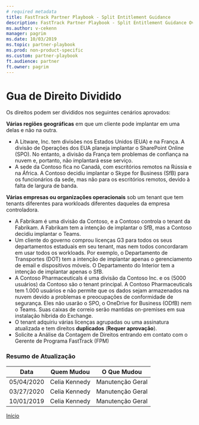 ```yaml
---  
# required metadata  
title: FastTrack Partner Playbook - Split Entitlement Guidance
description: FastTrack Partner Playbook - Split Entitlement Guidance Overview
ms.author: v-cekenn
manager: pagrim
ms.date: 10/03/2019  
ms.topic: partner-playbook  
ms.prod: non-product-specific  
ms.custom: partner-playbook  
ft.audience: partner
ft.owner: pagrim
---
```


# Gua de Direito Dividido

Os direitos podem ser divididos nos seguintes cenários aprovados:
 
**Várias regiões geográficas** em que um cliente pode implantar em uma delas e não na outra.

  - A Litware, Inc. tem divisões nos Estados Unidos (EUA) e na França. A divisão de Operações dos EUA planeja implantar o SharePoint Online (SPO). No entanto, a divisão da França tem problemas de confiança na nuvem e, portanto, não implantará esse serviço.
  - A sede da Contoso fica no Canadá, com escritórios remotos na Rússia e na África. A Contoso decidiu implantar o Skype for Business (SfB) para os funcionários da sede, mas não para os escritórios remotos, devido à falta de largura de banda.

**Várias empresas ou organizações operacionais** sob um tenant que tem tenants diferentes para workloads diferentes daqueles da empresa controladora.

  - A Fabrikam é uma divisão da Contoso, e a Contoso controla o tenant da Fabrikam. A Fabrikam tem a intenção de implantar o SfB, mas a Contoso decidiu implantar o Teams.  
  - Um cliente do governo comprou licenças G3 para todos os seus departamentos estaduais em seu tenant, mas nem todos concordaram em usar todos os workloads. Por exemplo, o Departamento de Transportes (DOT) tem a intenção de implantar apenas o gerenciamento de email e dispositivos móveis. O Departamento do Interior tem a intenção de implantar apenas o SfB.
  - A Contoso Pharmaceuticals é uma divisão da Contoso Inc. e os (5000 usuários) da Contoso são o tenant principal. A Contoso Pharmaceuticals tem 1.000 usuários e não permite que os dados sejam armazenados na nuvem devido a problemas e preocupações de conformidade de segurança. Eles não usarão o SPO, o OneDrive for Business (ODfB) nem o Teams. Suas caixas de correio serão mantidas on-premises em sua instalação híbrida do Exchange.
  - O tenant adquiriu várias licenças agrupadas ou uma assinatura atualizada e tem direitos **duplicados** (**Requer aprovação**).
  - Solicite a Análise da Contagem de Direitos entrando em contato com o Gerente de Programa FastTrack (FPM)

###  Resumo de Atualização

|Data|Quem Mudou|O Que Mudou|
|---------|---------------|----------------------------|
|05/04/2020| Celia Kennedy|  Manutenção Geral|
|03/27/2020| Celia Kennedy| Manutenção Geral|
|10/01/2019| Celia Kennedy| Manutenção Geral|

[Início](http://partner-docs.microsoft.com)
